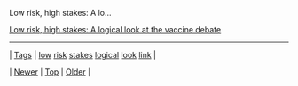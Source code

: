 <!--
title: Low risk, high stakes
date: 2020-06-28T15:27:00.070Z
tags: low, risk, stakes, logical, look, link
-->


Low risk, high stakes: A lo...

[Low risk, high stakes: A logical look at the vaccine debate](https://medium.com/@YellowLadybird/low-risk-high-stakes-a-logical-look-at-the-vaccine-debate-22e5f3d8b7af)

<!--BOTTOM-POST-NAVIGATION-->
---

| [Tags](tags.md) | [low](tag-low.md) [risk](tag-risk.md) [stakes](tag-stakes.md) [logical](tag-logical.md) [look](tag-look.md) [link](tag-link.md) |

| [Newer](111974841849.md) | [Top](index.md) | [Older](111987350404.md) |